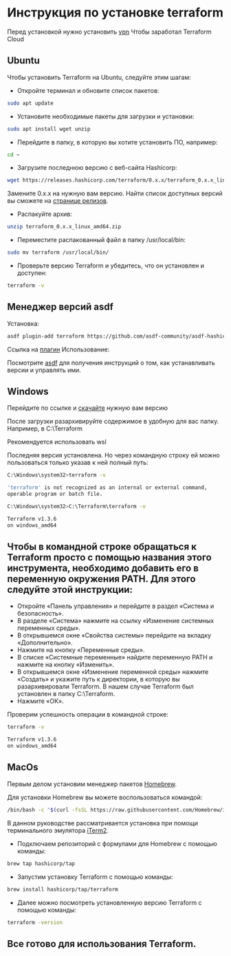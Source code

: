 # Инструкция по установке terraform

Перед установкой нужно установить [vpn](https://github.com/Hexlet/hexlet-unblock#vpn)
Чтобы заработал Terraform Cloud

## Ubuntu

Чтобы установить Terraform на Ubuntu, следуйте этим шагам:


- Откройте терминал и обновите список пакетов:

```bash
sudo apt update
```

- Установите необходимые пакеты для загрузки и установки:

```bash
sudo apt install wget unzip
```

- Перейдите в папку, в которую вы хотите установить ПО, например:

```bash
cd ~
```

- Загрузите последнюю версию с веб-сайта Hashicorp:

```bash
wget https://releases.hashicorp.com/terraform/0.x.x/terraform_0.x.x_linux_amd64.zip
```
Замените 0.x.x на нужную вам версию. Найти список доступных версий вы сможете на [странице релизов](https://releases.hashicorp.com/terraform).


- Распакуйте архив:

```bash
unzip terraform_0.x.x_linux_amd64.zip
```

- Переместите распакованный файл в папку /usr/local/bin:

```bash
sudo mv terraform /usr/local/bin/
```

- Проверьте версию Terraform и убедитесь, что он установлен и доступен:


```bash
terraform -v
```

## Менеджер версий asdf

Установка:

```bash
asdf plugin-add terraform https://github.com/asdf-community/asdf-hashicorp.git
```
Ссылка на [плагин](https://github.com/asdf-community/asdf-hashicorp)
Использование:

Посмотрите [asdf](https://asdf-vm.com/guide/getting-started.html) для получения инструкций о том, как устанавливать версии и управлять ими.

## Windows

Перейдите по ссылке и [скачайте](https://developer.hashicorp.com/terraform/downloads) нужную вам версию

После загрузки разархивируйте содержимое в удобную для вас папку. Например, в C:\Terraform

Рекомендуется использовать wsl

Последняя версия установлена. Но через командную строку ей можно пользоваться только указав к ней полный путь:

```bash
C:\Windows\system32>terraform -v
```

```bash
'terraform' is not recognized as an internal or external command,
operable program or batch file.
```
```bash
C:\Windows\system32>C:\Terraform\terraform -v
```
```bash
Terraform v1.3.6
on windows_amd64
```

## Чтобы в командной строке обращаться к Terraform просто с помощью названия этого инструмента, необходимо добавить его в переменную окружения PATH. Для этого следуйте этой инструкции:

- Откройте «Панель управления» и перейдите в раздел «Система и безопасность».
- В разделе «Система» нажмите на ссылку «Изменение системных переменных среды».
- В открывшемся окне «Свойства системы» перейдите на вкладку «Дополнительно».
- Нажмите на кнопку «Переменные среды».
- В списке «Системные переменные» найдите переменную PATH и нажмите на кнопку «Изменить».
- В открывшемся окне «Изменение переменной среды» нажмите «Создать» и укажите путь к директории, в которую вы разархивировали Terraform. В нашем случае Terraform был установлен в папку C:\Terraform. 
- Нажмите «ОК».

Проверим успешность операции в командной строке:

```bash
terraform -v
```
```bash
Terraform v1.3.6
on windows_amd64
```


## MacOs

Первым делом установим менеджер пакетов [Homebrew](https://brew.sh/).


Для установки Homebrew вы можете воспользоваться командой:

```bash
/bin/bash -c "$(curl -fsSL https://raw.githubusercontent.com/Homebrew/install/HEAD/install.sh)"
```

В данном руководстве рассматривается установка при помощи терминального эмулятора [iTerm2](https://iterm2.com/).

- Подключаем репозиторий с формулами для Homebrew с помощью команды:

```bash
brew tap hashicorp/tap
```

- Запустим установку Terraform с помощью команды:

```bash
brew install hashicorp/tap/terraform

```

- Далее можно посмотреть установленную версию Terraform с помощью команды:

```bash
terraform -version
```

## Все готово для использования Terraform.
